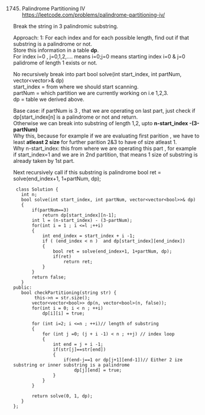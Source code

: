 1745. Palindrome Partitioning IV  
https://leetcode.com/problems/palindrome-partitioning-iv/  

Break the string in 3 palindromic substring.  

Approach: 
1: For each index and for each possible length, find out if that substring is a palindrome or not.  
Store this information in  a table **dp**.    
For index i=0 , j=0,1,2,.... means i=0;j=0 means starting index i=0 & j=0 palidrome of length 1 exists or not.  

No recursively break into part 
bool solve(int start_index, int partNum, vector<vector<bool>>& dp)  
start_index = from where we should start scanning.    
partNum = which partition we are currently working on i.e 1,2,3.  
dp = table we derived above.  

Base case: if partNum is 3 , that we are operating on last part, just check if dp[start_index[n] is a palindrome or not and return.  
Otherwise we can break into substring of length 1,2, upto **n-start_index -(3-partNum)**  
Why this, because for example if we are evaluating first parition , we have to least **atleast 2 size** for further parition 2&3 to have of size atleast 1.  
Why n-start_index: this from where we are operating this part , for example if start_index=1 and we are in 2nd partition, that means 1 size of substring is already taken by 1st part.  

Next recursively call if this substring is palindrome 
                  bool ret = solve(end_index+1, 1+partNum, dp);

 ```
  class Solution {
    int n;
    bool solve(int start_index, int partNum, vector<vector<bool>>& dp)
    {
        if(partNum==3)
            return dp[start_index][n-1];
        int l = (n-start_index) - (3-partNum);
        for(int i = 1 ; i <=l ;++i)
        {
            int end_index = start_index + i -1;
            if ( (end_index < n )  and dp[start_index][end_index])
            {
                bool ret = solve(end_index+1, 1+partNum, dp);
                if(ret)
                    return ret;
            }
        }
        return false;
    }
public:
    bool checkPartitioning(string str) {
         this->n = str.size();
        vector<vector<bool>> dp(n, vector<bool>(n, false));
        for(int i = 0; i < n ; ++i)
            dp[i][i] = true;
        
        for (int i=2; i <=n ; ++i)// length of substring
        {
            for (int j =0; (j + i -1) < n ; ++j) // index loop
            {
                int end = j + i -1;
                if(str[j]==str[end])
                {
                    if(end-j==1 or dp[j+1][end-1])// Either 2 ize substring or inner substring is a palindrome
                        dp[j][end] = true;
                }
            }
        }
        
        return solve(0, 1, dp);
    }
};
 ```
